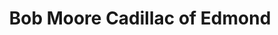 ---
title: "Bob Moore Cadillac of Edmond"
url: /oklahoma-city/bob-moore-cadillac-of-edmond/
shop: car
---